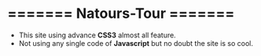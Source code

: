 # ======= Natours-Tour =======
* This site using advance **CSS3** almost all feature.
* Not using any single code of **Javascript** but no doubt the site is so cool.

